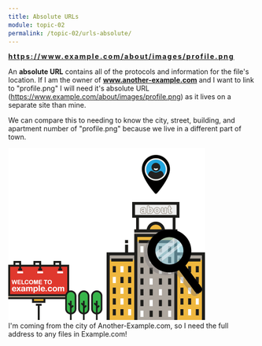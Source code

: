 ```yaml
---
title: Absolute URLs
module: topic-02
permalink: /topic-02/urls-absolute/
---
```


<div class="divider-heading"></div>

<i class="fas fa-long-arrow-alt-right" style="color: #20B5E9"></i> <span style="font-weight: bold; letter-spacing: 2px;">https://www.example.com/about/images/profile.png</span>

An **absolute URL** contains all of the protocols and information for the file's location. If I am the owner of **www.another-example.com** and I want to link to "profile.png" I will need it's absolute URL (https://www.example.com/about/images/profile.png) as it lives on a separate site than mine.

We can compare this to needing to know the city, street, building, and apartment number of "profile.png" because we live in a different part of town.

<img src="../img/url-building.gif" alt="apartment building" style="width: 400px;" />
<div class="img-caption">I'm coming from the city of Another-Example.com, so I need the full address to any files in Example.com!</div>
